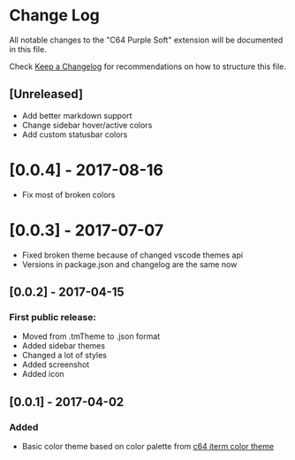 # Change Log
All notable changes to the "C64 Purple Soft" extension will be documented in this file.

Check [Keep a Changelog](http://keepachangelog.com/) for recommendations on how to structure this file.

## [Unreleased]
- Add better markdown support
- Change sidebar hover/active colors
- Add custom statusbar colors

# [0.0.4] - 2017-08-16
- Fix most of broken colors

# [0.0.3] - 2017-07-07
- Fixed broken theme because of changed vscode themes api
- Versions in package.json and changelog are the same now

## [0.0.2] - 2017-04-15
### First public release:
- Moved from .tmTheme to .json format
- Added sidebar themes
- Changed a lot of styles
- Added screenshot
- Added icon

## [0.0.1] - 2017-04-02
### Added
- Basic color theme based on color palette from [c64 iterm color theme](https://github.com/mbadolato/iTerm2-Color-Schemes/blob/master/schemes/C64.itermcolors)
